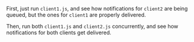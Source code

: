 First, just run `client1.js`, and see how notifications for `client2` are being queued, but the ones for `client1` are properly delivered.

Then, run both `client1.js` and `client2.js` concurrently, and see how notifications for both clients get delivered.
